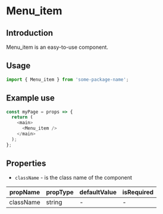 # Menu_item

<!-- STORY -->

## Introduction

Menu_item is an easy-to-use component.

## Usage

```javascript
import { Menu_item } from 'some-package-name';
```

## Example use

```javascript
const myPage = props => {
  return (
    <main>
      <Menu_item />
    </main>
  );
};
```

## Properties

- `className` - is the class name of the component

| propName  | propType | defaultValue | isRequired |
| --------- | -------- | ------------ | ---------- |
| className | string   | -            | -          |

